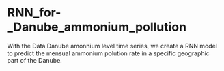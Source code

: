 # RNN_for-_Danube_ammonium_pollution

With the Data Danube amonnium level time series, we create a RNN model to predict the mensual ammonium polution rate in a specific geographic part of the Danube.
